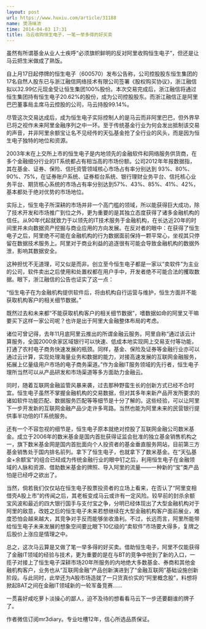 ```yaml
---
layout: post
url: https://www.huxiu.com/article/31188
name: 煲汤味浓
time: 2014-04-03 17:31
title: 马云收购恒生电子，一笔一举多得的好买卖
---
```

虽然有所谓基金从业人士疾呼“必须旗帜鲜明的反对阿里收购恒生电子”，但还是让马云把生米做成了熟饭。

自上月17日起停牌的恒生电子（600570）发布公告称，公司控股股东恒生集团的17名自然人股东已与浙江融信网络技术有限公司签署《股权购买协议》，浙江融信拟以32.99亿元现金受让恒生集团100%股份。本次交易完成后，浙江融信将通过恒生集团持有恒生电子20.62%的股份，成为公司控股股东。而浙江融信正是阿里巴巴董事局主席马云控股的公司，马云持股99.14%。

尽管这次交易达成后，成为恒生电子实际控制人的是马云而非阿里巴巴，但外界早已将之视作未来阿里金融序列之中一环。至于传统基金行业为何会发出抵制该交易的声音，并非阿里余额宝让名不见经传的天弘基金抢了全行业的风头，而是因为恒生电子独特的地位和资源。

2003年末在上交所上市的恒生电子是内地领先的金融软件和网络服务供货商，在多个金融细分行业的IT系统都占有相当高的市场份额。公司2012年年报数据指，其在基金、证券、保险、信托资管领域核心市场占有率分别达到 93%、80%、90%、75%，在证券账户系统、证券柜台系统、银行理财业务平台、信托核心业务平台、期货核心系统的市场占有率分别达到57%、43%、85%、41%、42%，基本都处于绝对优势的市场地位。

实际上，恒生电子所深耕的市场并非一个高门槛的领域，所以能获得巨大成功，除了技术开发和市场推广到位之外，更为重要的是其独立态度获得了诸多金融机构的信任。从90年代起就致力于以领先的IT技术服务于金融机构，在长达近20年的时间里并未向数据资产挖掘与商业应用的方向发展。在反对者的眼中：在获得了恒生电子之后，阿里绝不可能在金融机构的行为数据面前保持一颗平常心，坐视其只停留在数据技术服务上。阿里对于商业利益的追逐很有可能会导致金融机构的数据外泄，影响其数据安全。

这种担忧不无道理，可又似是而非。创立至今恒生电子都是一家以“卖软件”为主业的公司，软件卖出之后使用和处置权都在用户手中，开发者绝不可能合法的攫取数据。眼下，浙江融信的公告也证实了这一点：

“恒生电子在为金融机构提供软件后，将由机构自行运营与维护，恒生方面并不能获取机构客户的相关细节数据。”

既然过去和未来都“不能获取机构客户的相关细节数据”，嗜数据如命的阿里又干嘛要买下这样一家公司呢？也许是出于阿里大金融整体布局的考虑。

诸位可曾记得，去年11月底阿里云推出的所谓金融云服务。阿里自称“通过该云计算服务，全国2000余家区域银行可以快速、低成本地实现网上交易支付等功能，打通了农村电子商务快速发展的瓶颈。同样，基金、保险及证券等金融行业亦可以通过云计算，实现处理海量业务和数据的能力，对接高速发展的互联网金融服务，拓展上亿量级用户市场的电子商务渠道。”作为金融IT服务领域的先行者，恒生电子理所当然可以从产品研发和市场渠道等多方面助力金融云。

同时，随着互联网金融监管风暴来袭，过去那种野蛮生长的创新方式已经不合时宜。恒生电子虽然不掌握金融机构的交易数据，但对其多年来新产品开发所要求的诸如软件功能匹配、数据服务匹配等等细节是十分了解的。这些经验，可以让阿里下一步开发新的互联网金融产品少走许多弯路。当然也能为阿里未来的民营银行提供事半功倍的IT系统服务。

还有一个不容忽视的细节是，恒生电子原本就绝对控股了互联网金融公司数米基金。成立于2006年的数米基金是国内首批获得证监会批准的独立基金销售机构之一，旗下数米基金网是国内首批面向个人投资者的基金垂直服务网站，目前第三方基金销售处于国内排名前列。拿下了恒生电子，也就拿下了数米基金。在“天弘基金+余额宝”的组合已经成为传统金融行业的眼中钉之后，利用恒生电子在金融领域的人脉和资源、借助数米基金的牌照、导入阿里的流量——一种新的“宝”类产品怕是已经呼之欲出了。

当然，倘若我们仅仅站在恒生电子股票投资者的立场上看来，在否认了“阿里变相借壳A股上市”的传闻之后，其老板变成马云或许有一定风险。较早前的封杀余额宝风波和最近的四大银行国手与支付宝之争，分明已经体现出了大型金融机构对于阿里的敌意，改姓之后的恒生电子未来若想继续在大型金融机构客户面前展业，难度恐怕会越来越大，其竞争对手反而能够坐收渔利。不过，长远而言，阿里所能带给恒生电子未来发展的想象空间要比眼下10亿级的“卖软件”市场要大得多，复牌之后股价上涨应是情理之中。

总之，这次马云算是又做了笔一举多得的好买卖。借助恒生电子，阿里不仅能获得了金融IT领域的经验与技术，更为重要的是在与BT的竞争中抢到了新的入口，一揽子对接上了恒生电子深耕市场20年所服务的内地绝大多数基金、券商和其他金融机构客户，业务也从“互联网金融”产品创新演进到了“金融互联网”基础设施创新阶段。与此同时，此举还为A股市场造就了一只货真价实的“阿里概念股”，料想将掀起BAT之间在金融IT领域新的一轮军备竞赛……

一贯喜好咸吃萝卜淡操心的鄙人，迫不及待的想看看马云下一步还要翻谁的牌子了。

作者微信订阅mr3diary。专业吐槽12年，信心所选品质保证。

